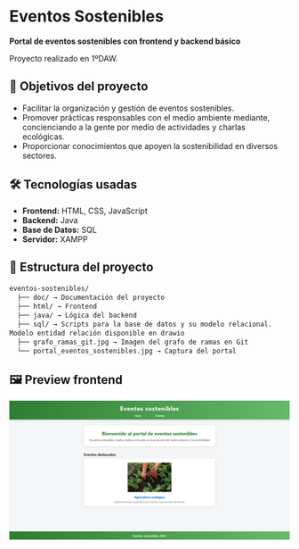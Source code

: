 # Eventos Sostenibles

**Portal de eventos sostenibles con frontend y backend básico**

Proyecto realizado en 1ºDAW.

## 🌱 Objetivos del proyecto

- Facilitar la organización y gestión de eventos sostenibles.
- Promover prácticas responsables con el medio ambiente mediante, concienciando a la gente por medio de actividades y charlas ecológicas.
- Proporcionar conocimientos que apoyen la sostenibilidad en diversos sectores.

## 🛠️ Tecnologías usadas

- **Frontend:** HTML, CSS, JavaScript
- **Backend:** Java
- **Base de Datos:** SQL
- **Servidor:** XAMPP

## 📁 Estructura del proyecto

```
eventos-sostenibles/
  ├── doc/ → Documentación del proyecto
  ├── html/ → Frontend
  ├── java/ → Lógica del backend
  ├── sql/ → Scripts para la base de datos y su modelo relacional. Modelo entidad relación disponible en drawio
  ├── grafo_ramas_git.jpg → Imagen del grafo de ramas en Git
  └── portal_eventos_sostenibles.jpg → Captura del portal
```

## 🖼️ Preview frontend
![Preview portal](portal_eventos_sostenibles.jpg)
